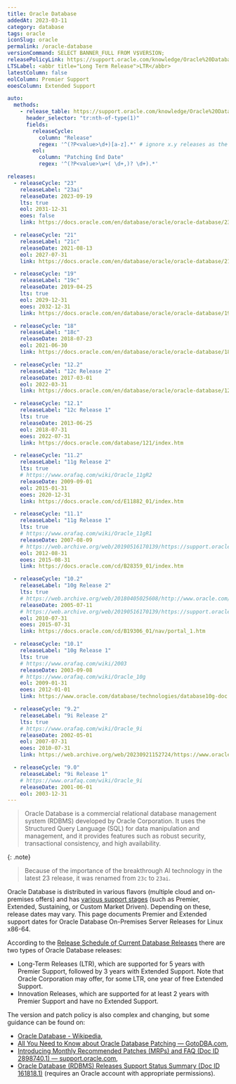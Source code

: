 ```yaml
---
title: Oracle Database
addedAt: 2023-03-11
category: database
tags: oracle
iconSlug: oracle
permalink: /oracle-database
versionCommand: SELECT BANNER_FULL FROM V$VERSION;
releasePolicyLink: https://support.oracle.com/knowledge/Oracle%20Database%20Products/742060_1.html
LTSLabel: <abbr title="Long Term Release">LTR</abbr>
latestColumn: false
eolColumn: Premier Support
eoesColumn: Extended Support

auto:
  methods:
    - release_table: https://support.oracle.com/knowledge/Oracle%20Database%20Products/742060_1.html
      header_selector: "tr:nth-of-type(1)"
      fields:
        releaseCycle:
          column: "Release"
          regex: '^(?P<value>\d+)[a-z].*' # ignore x.y releases as the Premier Support date is not displayed
        eol:
          column: "Patching End Date"
          regex: '^(?P<value>\w+( \d+,)? \d+).*'

releases:
  - releaseCycle: "23"
    releaseLabel: "23ai"
    releaseDate: 2023-09-19
    lts: true
    eol: 2031-12-31
    eoes: false
    link: https://docs.oracle.com/en/database/oracle/oracle-database/23/nfcoa/release_updates.html

  - releaseCycle: "21"
    releaseLabel: "21c"
    releaseDate: 2021-08-13
    eol: 2027-07-31
    link: https://docs.oracle.com/en/database/oracle/oracle-database/21/whats-new.html

  - releaseCycle: "19"
    releaseLabel: "19c"
    releaseDate: 2019-04-25
    lts: true
    eol: 2029-12-31
    eoes: 2032-12-31
    link: https://docs.oracle.com/en/database/oracle/oracle-database/19/whats-new.html

  - releaseCycle: "18"
    releaseLabel: "18c"
    releaseDate: 2018-07-23
    eol: 2021-06-30
    link: https://docs.oracle.com/en/database/oracle/oracle-database/18/whats-new.html

  - releaseCycle: "12.2"
    releaseLabel: "12c Release 2"
    releaseDate: 2017-03-01
    eol: 2022-03-31
    link: https://docs.oracle.com/en/database/oracle/oracle-database/12.2/whats-new.html

  - releaseCycle: "12.1"
    releaseLabel: "12c Release 1"
    lts: true
    releaseDate: 2013-06-25
    eol: 2018-07-31
    eoes: 2022-07-31
    link: https://docs.oracle.com/database/121/index.htm

  - releaseCycle: "11.2"
    releaseLabel: "11g Release 2"
    lts: true
    # https://www.orafaq.com/wiki/Oracle_11gR2
    releaseDate: 2009-09-01
    eol: 2015-01-31
    eoes: 2020-12-31
    link: https://docs.oracle.com/cd/E11882_01/index.htm

  - releaseCycle: "11.1"
    releaseLabel: "11g Release 1"
    lts: true
    # https://www.orafaq.com/wiki/Oracle_11gR1
    releaseDate: 2007-08-09
    # https://web.archive.org/web/20190516170139/https://support.oracle.com/knowledge/Oracle%20Database%20Products/742060_1.html#foot1
    eol: 2012-08-31
    eoes: 2015-08-31
    link: https://docs.oracle.com/cd/B28359_01/index.htm

  - releaseCycle: "10.2"
    releaseLabel: "10g Release 2"
    lts: true
    # https://web.archive.org/web/20180405025608/http://www.oracle.com/us/corporate/press/017324_EN
    releaseDate: 2005-07-11
    # https://web.archive.org/web/20190516170139/https://support.oracle.com/knowledge/Oracle%20Database%20Products/742060_1.html
    eol: 2010-07-31
    eoes: 2015-07-31
    link: https://docs.oracle.com/cd/B19306_01/nav/portal_1.htm

  - releaseCycle: "10.1"
    releaseLabel: "10g Release 1"
    lts: true
    # https://www.orafaq.com/wiki/2003
    releaseDate: 2003-09-08
    # https://www.orafaq.com/wiki/Oracle_10g
    eol: 2009-01-31
    eoes: 2012-01-01
    link: https://www.oracle.com/database/technologies/database10g-doc.html

  - releaseCycle: "9.2"
    releaseLabel: "9i Release 2"
    lts: true
    # https://www.orafaq.com/wiki/Oracle_9i
    releaseDate: 2002-05-01
    eol: 2007-07-31
    eoes: 2010-07-31
    link: https://web.archive.org/web/20230921152724/https://www.oracle.com/database/technologies/oracle9i.html

  - releaseCycle: "9.0"
    releaseLabel: "9i Release 1"
    # https://www.orafaq.com/wiki/Oracle_9i
    releaseDate: 2001-06-01
    eol: 2003-12-31
---
```


> Oracle Database is a commercial relational database management system (RDBMS) developed by Oracle
> Corporation. It uses the Structured Query Language (SQL) for data manipulation and management, and
> it provides features such as robust security, transactional consistency, and high availability.

{: .note}

> Because of the importance of the breakthrough AI technology in the latest 23 release, it was
> renamed from `23c` to `23ai`.

Oracle Database is distributed in various flavors (multiple cloud and on-premises offers) and has
[various support stages](https://www.oracle.com/support/lifetime-support/software.html "Lifetime Support for Oracle software")
(such as Premier, Extended, Sustaining, or Custom Market Driven). Depending on these, release dates
may vary. This page documents Premier and Extended support dates for Oracle Database On-Premises
Server Releases for Linux x86-64.

According to the [Release Schedule of Current Database Releases](https://support.oracle.com/knowledge/Oracle%20Database%20Products/742060_1.html)
there are two types of Oracle Database releases:

- Long-Term Releases (LTR), which are supported for 5 years with Premier Support, followed by 3 years
  with Extended Support. Note that Oracle Corporation may offer, for some LTR, one year of free
  Extended Support.
- Innovation Releases, which are supported for at least 2 years with Premier Support and have no
  Extended Support.

The version and patch policy is also complex and changing, but some guidance can be found on:

- [Oracle Database - Wikipedia](https://wikipedia.org/wiki/Oracle_Database#Patch_updates_and_security_alerts),
- [All You Need to Know about Oracle Database Patching — GotoDBA.com](https://gotodba.com/2019/10/17/all-you-need-to-know-about-oracle-database-patching/),
- [Introducing Monthly Recommended Patches (MRPs) and FAQ (Doc ID 2898740.1) — support.oracle.com](https://web.archive.org/web/20230326170525/https://support.oracle.com/knowledge/Oracle%20Cloud/2898740_1.html),
- [Oracle Database (RDBMS) Releases Support Status Summary (Doc ID 161818.1)](https://support.oracle.com/knowledge/Oracle%20Cloud/161818_1.html)
  (requires an Oracle account with appropriate permissions).
